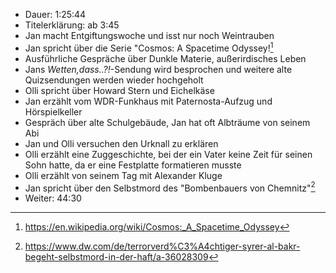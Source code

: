 - Dauer: 1:25:44
- Titelerklärung: ab 3:45
- Jan macht Entgiftungswoche und isst nur noch Weintrauben
- Jan spricht über die Serie "Cosmos: A Spacetime Odyssey![^1]
- Ausführliche Gespräche über Dunkle Materie, außerirdisches Leben
- Jans *Wetten,dass..?!*-Sendung wird besprochen und weitere alte Quizsendungen werden wieder hochgeholt
- Olli spricht über Howard Stern und Eichelkäse
- Jan erzählt vom WDR-Funkhaus mit Paternosta-Aufzug und Hörspielkeller
- Gespräch über alte Schulgebäude, Jan hat oft Albträume von seinem Abi
- Jan und Olli versuchen den Urknall zu erklären
- Olli erzählt eine Zuggeschichte, bei der ein Vater keine Zeit für seinen Sohn hatte, da er eine Festplatte formatieren musste
- Olli erzählt von seinem Tag mit Alexander Kluge
- Jan spricht über den Selbstmord des "Bombenbauers von Chemnitz"[^2]
- Weiter: 44:30 

[^1]: https://en.wikipedia.org/wiki/Cosmos:_A_Spacetime_Odyssey
[^2]: https://www.dw.com/de/terrorverd%C3%A4chtiger-syrer-al-bakr-begeht-selbstmord-in-der-haft/a-36028309
